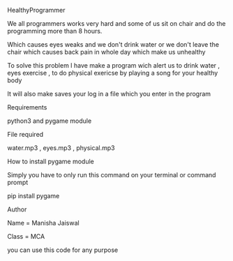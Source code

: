  HealthyProgrammer

We all programmers works very hard and some of us sit on chair and do the programming more than 8 hours.

Which causes eyes weaks and we don't drink water or we don't leave the chair which causes back pain in whole day which make us unhealthy

To solve this problem I have make a program wich alert us to drink water , eyes exercise , to do physical exericse by playing a song for your healthy body

It will also make saves your log in a file which you enter in the program

Requirements

python3 and pygame module

File required

water.mp3 , eyes.mp3 , physical.mp3

How to install pygame module

Simply you have to only run this command on your terminal or command prompt

pip install pygame


Author

Name = Manisha Jaiswal

Class = MCA

you can use this code for any purpose
